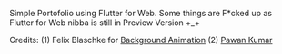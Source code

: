 Simple Portofolio using Flutter for Web.
Some things are F*cked up as Flutter for Web
nibba is still in Preview Version +_+

Credits: (1) Felix Blaschke for 
[Background Animation](https://github.com/felixblaschke/simple_animations_example_app)
(2) [Pawan Kumar](https://github.com/iampawan)
